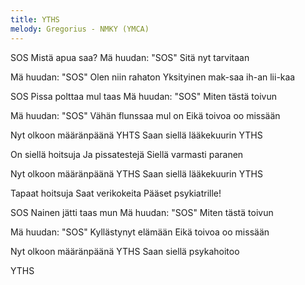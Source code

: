 ```yaml
---
title: YTHS
melody: Gregorius - NMKY (YMCA)
---
```


SOS
Mistä apua saa?
Mä huudan: "SOS"
Sitä nyt tarvitaan

Mä huudan: "SOS"
Olen niin rahaton
Yksityinen mak-saa ih-an lii-kaa

SOS
Pissa polttaa mul taas
Mä huudan: "SOS"
Miten tästä toivun

Mä huudan: "SOS"
Vähän flunssaa mul on
Eikä toivoa oo missään

Nyt olkoon määränpäänä
YHTS
Saan siellä lääkekuurin
YTHS

On siellä hoitsuja
Ja pissatestejä
Siellä varmasti paranen

Nyt olkoon määränpäänä
YTHS
Saan siellä lääkekuurin
YTHS

Tapaat hoitsuja
Saat verikokeita
Pääset psykiatrille!

SOS
Nainen jätti taas mun
Mä huudan: "SOS"
Miten tästä toivun

Mä huudan: "SOS"
Kyllästynyt elämään
Eikä toivoa oo missään

Nyt olkoon määränpäänä
YTHS
Saan siellä psykahoitoo

YTHS
